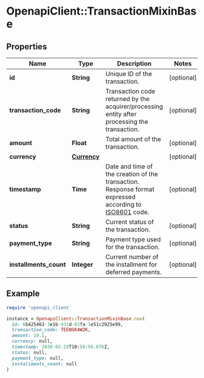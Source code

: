 # OpenapiClient::TransactionMixinBase

## Properties

| Name | Type | Description | Notes |
| ---- | ---- | ----------- | ----- |
| **id** | **String** | Unique ID of the transaction. | [optional] |
| **transaction_code** | **String** | Transaction code returned by the acquirer/processing entity after processing the transaction. | [optional] |
| **amount** | **Float** | Total amount of the transaction. | [optional] |
| **currency** | [**Currency**](Currency.md) |  | [optional] |
| **timestamp** | **Time** | Date and time of the creation of the transaction. Response format expressed according to [ISO8601](https://en.wikipedia.org/wiki/ISO_8601) code. | [optional] |
| **status** | **String** | Current status of the transaction. | [optional] |
| **payment_type** | **String** | Payment type used for the transaction. | [optional] |
| **installments_count** | **Integer** | Current number of the installment for deferred payments. | [optional] |

## Example

```ruby
require 'openapi_client'

instance = OpenapiClient::TransactionMixinBase.new(
  id: 6b425463-3e1b-431d-83fa-1e51c2925e99,
  transaction_code: TEENSK4W2K,
  amount: 10.1,
  currency: null,
  timestamp: 2020-02-29T10:56:56.876Z,
  status: null,
  payment_type: null,
  installments_count: null
)
```

